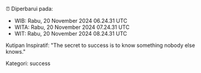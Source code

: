 ⏰ Diperbarui pada:
- WIB: Rabu, 20 November 2024 06.24.31 UTC
- WITA: Rabu, 20 November 2024 07.24.31 UTC
- WIT: Rabu, 20 November 2024 08.24.31 UTC

Kutipan Inspiratif:
"The secret to success is to know something nobody else knows."


Kategori: success


